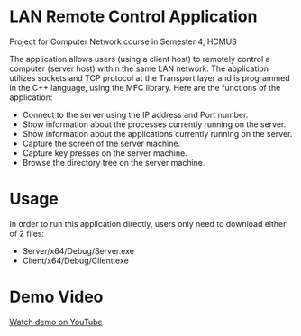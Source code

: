 # LAN Remote Control Application
Project for Computer Network course in Semester 4, HCMUS

The application allows users (using a client host) to remotely control a computer (server host) within the same LAN network. The application utilizes sockets and TCP protocol at the Transport layer and is programmed in the C++ language, using the MFC library. Here are the functions of the application:
- Connect to the server using the IP address and Port number.
- Show information about the processes currently running on the server.
- Show information about the applications currently running on the server.
- Capture the screen of the server machine.
- Capture key presses on the server machine.
- Browse the directory tree on the server machine.

# Usage
In order to run this application directly, users only need to download either of 2 files:
- Server/x64/Debug/Server.exe
- Client/x64/Debug/Client.exe

# Demo Video
[Watch demo on YouTube](https://youtu.be/VIDEO_ID)
